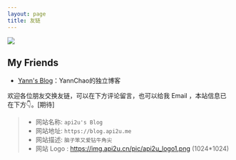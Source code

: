 ```yaml
---
layout: page
title: 友链
---
```


![](https://img.api2u.cn/pic/59077.jpg)

## My Friends

- [Yann's Blog](https://blog.geekzhao.me/)：YannChao的独立博客



欢迎各位朋友交换友链，可以在下方评论留言，也可以给我 Email ，本站信息已在下方👇。[期待]

> - 网站名称: `api2u's Blog`
> - 网站地址: `https://blog.api2u.me`
> - 网站描述: `脑子笨又爱钻牛角尖 `
> - 网站 Logo : https://img.api2u.cn/pic/api2u_logo1.png (1024*1024)